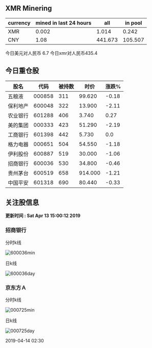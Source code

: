 ## XMR Minering

|currency|mined in last 24 hours|all|in pool|
|---|---|---|---|
|XMR|0.002|1.014|0.242|
|CNY|1.08|441.673|105.507|

今日美元对人民币 6.7	今日xmr对人民币435.4


## 今日重仓股 

|股名|代码|被持数|时价|涨跌%|
|---|---|---|---|---|
|五粮液|000858|311|99.620|-0.18|
|保利地产|600048|322|13.900|-2.11|
|农业银行|601288|406|3.740|0.27|
|美的集团|000333|423|51.290|-2.19|
|工商银行|601398|442|5.730|0.0|
|格力电器|000651|504|54.550|-1.18|
|伊利股份|600887|519|30.000|-1.06|
|招商银行|600036|530|34.800|-0.46|
|贵州茅台|600519|658|914.000|-1.21|
|中国平安|601318|690|80.440|-0.33|

## 关注股信息
**更新时间 : Sat Apr 13 15:00:12 2019**
### 招商银行 
分时k线

![600036min](http://image.sinajs.cn/newchart/min/n/sh600036.gif)

日k线

![600036day](http://image.sinajs.cn/newchart/daily/n/sh600036.gif)

### 京东方Ａ 
分时k线

![000725min](http://image.sinajs.cn/newchart/min/n/sz000725.gif)

日k线

![000725day](http://image.sinajs.cn/newchart/daily/n/sz000725.gif)

2019-04-14 02:30